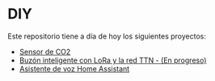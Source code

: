 # DIY 
Este repositorio tiene a día de hoy los siguientes proyectos:

* [Sensor de CO2](CO2/README.md)
* [Buzón inteligente con LoRa y la red TTN - (En progreso)](Buzon_Inteligente_LoRa_TTN/README.md)
* [ Asistente de voz Home Assistant](Asistente_Voz_HA/README.md)